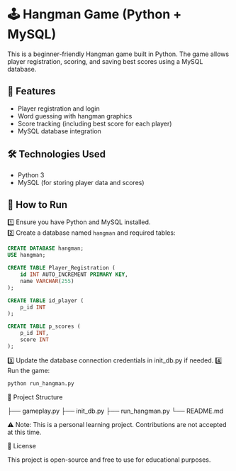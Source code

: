 # 🕹️ Hangman Game (Python + MySQL)

This is a beginner-friendly Hangman game built in Python. The game allows player registration, scoring, and saving best scores using a MySQL database.

## 📌 Features
- Player registration and login
- Word guessing with hangman graphics
- Score tracking (including best score for each player)
- MySQL database integration

## 🛠️ Technologies Used
- Python 3
- MySQL (for storing player data and scores)

## 🚀 How to Run
1️⃣ Ensure you have Python and MySQL installed.  
2️⃣ Create a database named `hangman` and required tables:

```sql
CREATE DATABASE hangman;
USE hangman;

CREATE TABLE Player_Registration (
    id INT AUTO_INCREMENT PRIMARY KEY,
    name VARCHAR(255)
);

CREATE TABLE id_player (
    p_id INT
);

CREATE TABLE p_scores (
    p_id INT,
    score INT
);
```
3️⃣ Update the database connection credentials in init_db.py if needed.
4️⃣ Run the game:
```bash
python run_hangman.py
```

📂 Project Structure

├── gameplay.py
├── init_db.py
├── run_hangman.py
└── README.md

⚠️ Note:
This is a personal learning project. Contributions are not accepted at this time.

📄 License

This project is open-source and free to use for educational purposes.
